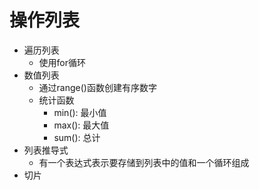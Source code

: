 # 操作列表
- 遍历列表
    - 使用for循环
- 数值列表
    - 通过range()函数创建有序数字
    - 统计函数
        - min(): 最小值
        - max(): 最大值
        - sum(): 总计
- 列表推导式
    - 有一个表达式表示要存储到列表中的值和一个循环组成
- 切片
    